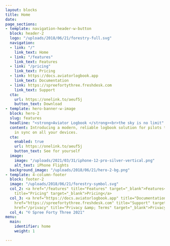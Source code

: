 ```yaml
---
layout: blocks
title: Home
date: 
page_sections:
- template: navigation-header-w-button
  block: header-2
  logo: "/uploads/2018/06/21/forestry-full.svg"
  navigation:
  - link: "/"
    link_text: Home
  - link: "/features"
    link_text: Features
  - link: "/pricing"
    link_text: Pricing
  - link: https://docs.aviatorlogbook.app
    link_text: Documentation
  - link: https://spreefortythree.freshdesk.com
    link_text: Support
  cta:
    url: https://onelink.to/aeuf5j
    button_text: Download
- template: hero-banner-w-image
  block: hero-2
  slug: features
  headline: "<strong>Aviator Logbook </strong><br>the sky is no limit"
  content: Introducing a modern, reliable logbook solution for pilots that's always
    in sync on all your devices.
  cta:
    enabled: true
    url: https://onelink.to/aeuf5j
    button_text: See for yourself
  image:
    image: "/uploads/2021/03/31/iphone-12-pro-silver-vertical.png"
    alt_text: iPhone Flights
  background_image: "/uploads/2018/06/21/hero-2-bg.png"
- template: 4-column-footer
  block: footer-2
  image: "/uploads/2018/06/21/forestry-symbol.svg"
  col_2: <a href="/features" title="Features" target="_blank">Features</a><br><a href="/pricing"
    title="Pricing" target="_blank">Pricing</a>
  col_3: <a href="https://docs.aviatorlogbook.app" title="Documentation" target="_blank">Documentation</a><br><a
    href="https://spreefortythree.freshdesk.com" title="Support" target="_blank">Support</a><br><a
    href="/privacy" title="Privacy &amp; Terms" target="_blank">Privacy &amp; Terms</a>
  col_4: "© Spree Forty Three 2021"
menu:
  main:
    identifier: home
    weight: 1

---
```

